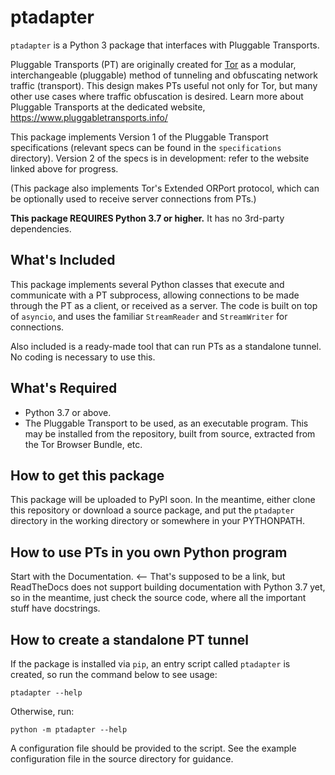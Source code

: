 # ptadapter

`ptadapter` is a Python 3
package that interfaces with Pluggable Transports.

Pluggable Transports (PT) are originally created for [Tor] as a modular,
interchangeable (pluggable) method of tunneling and obfuscating
network traffic (transport). This design makes PTs useful not only for
Tor, but many other use cases where traffic obfuscation is desired.
Learn more about Pluggable Transports at the dedicated website,
https://www.pluggabletransports.info/

[Tor]: https://torproject.org/

This package implements Version 1 of the Pluggable Transport
specifications (relevant specs can be found in the `specifications`
directory). Version 2 of the specs is in development: refer to the
website linked above for progress.

(This package also implements Tor's Extended ORPort protocol, which
can be optionally used to receive server connections from PTs.)

**This package REQUIRES Python 3.7 or higher.** It has no 3rd-party
dependencies.

## What's Included

This package implements several Python classes that execute and
communicate with a PT subprocess, allowing connections to be made
through the PT as a client, or received as a server.
The code is built on top of `asyncio`, and uses the familiar
`StreamReader` and `StreamWriter` for connections.

Also included is a ready-made tool that can run PTs as a standalone
tunnel. No coding is necessary to use this.

## What's Required

* Python 3.7 or above.
* The Pluggable Transport to be used, as an executable program. This
  may be installed from the repository, built from source, extracted
  from the Tor Browser Bundle, etc.

## How to get this package

This package will be uploaded to PyPI soon. In the meantime, either
clone this repository or download a source package, and put the
`ptadapter` directory in the working directory or somewhere in your
PYTHONPATH.

## How to use PTs in you own Python program

Start with the Documentation. <-- That's supposed to be a link,
but ReadTheDocs does not support building documentation with Python 3.7
yet, so in the meantime, just check the source code, where all
the important stuff have docstrings.

## How to create a standalone PT tunnel

If the package is installed via `pip`, an entry script called
`ptadapter` is created, so run the command below to see usage:

    ptadapter --help

Otherwise, run:

    python -m ptadapter --help

A configuration file should be provided to the script. See the
example configuration file in the source directory for guidance.
